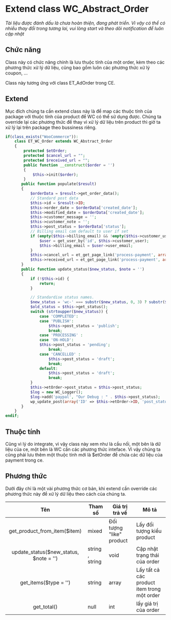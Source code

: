 # Extend class WC_Abstract_Order

*Tài liệu được đánh dấu là chưa hoàn thiện, đang phát triển. Vì vậy có thể có nhiều thay đổi trong tương lai, vui lòng start và theo dõi notification để luôn cập nhật*


## Chức năng

Class này có chức năng chính là lưu thuộc tính của một order, kèm theo các phương thức xử lý dữ liệu, cũng bao gồm luôn các phương thức xử lý coupon, ...

Class này tương ứng với class ET_AdOrder trong CE. 

## Extend

Mục đích chúng ta cần extend class này là để map các thuộc tính của package với thuộc tính của product để WC có thể sử dụng được. Chúng ta override lại các phương thức để thay vì xử lý dữ liệu trên product thì giờ ta xử lý lại trên package theo bussiness riêng.

```PHP
if(class_exists("WooCommerce")):
    class ET_WC_Order extends WC_Abstract_Order
    {
        protected $etOrder;
        protected $cancel_url = "";
        protected $received_url = "";
        public function __construct($order = '')
        {
            $this->init($order);
        }
       public function populate($result)
       {
           $orderData = $result->get_order_data();
           // Standard post data
           $this->id = $result->ID;
           $this->order_date = $orderData['created_date'];
           $this->modified_date = $orderData['created_date'];
           $this->customer_message = '';
           $this->customer_note = '';
           $this->post_status = $orderData['status'];
           // Billing email cam default to user if set
           if (empty($this->billing_email) && !empty($this->customer_user)) {
               $user = get_user_by('id', $this->customer_user);
               $this->billing_email = $user->user_email;
           }
           $this->cancel_url = et_get_page_link('process-payment', array('paymentType' => $orderData['payment']));
           $this->received_url = et_get_page_link('process-payment', array('paymentType' => $orderData['payment']));
       }
       public function update_status($new_status, $note = '')
       {
           if (!$this->id) {
               return;
           }

           // Standardise status names.
           $new_status = 'wc-' === substr($new_status, 0, 3) ? substr($new_status, 3) : $new_status;
           $old_status = $this->get_status();
           switch (strtoupper($new_status)) {
               case 'COMPLETED':
               case 'PUBLISH':
                   $this->post_status = 'publish';
                   break;
               case 'PROCESSING' :
               case 'ON-HOLD':
               $this->post_status = 'pending';
                   break;
               case 'CANCELLED' :
                   $this->post_status = 'draft';
                   break;
               default:
                   $this->post_status = 'draft';
                   break;
           }
           $this->etOrder->post_status = $this->post_status;
           $log = new WC_Logger();
           $log->add('paypal', "Our Debug : " . $this->post_status);
           wp_update_post(array('ID' => $this->etOrder->ID, 'post_status' => $this->post_status));
       }
    }
endif;
```

## Thuộc tính

Cũng vì lý do integrate, vì vậy class này xem như là cầu nối, một bên là dữ liệu của ce, một bên là WC cần các phương thức inteface. Vì vậy chúng ta cũng phải lưu thêm một thuộc tính mới là $etOrder để chứa các dữ liệu của payment trong ce.

## Phương thức

Dưới đây chỉ là một vài phương thức cơ bản, khi extend cần override các phương thức này để xử lý dữ liệu theo cách của chúng ta.

|                   Tên                  	| Tham số         	| Giá trị trả về           	| Mô tả                                       	|
|:--------------------------------------:	|-----------------	|--------------------------	|---------------------------------------------	|
| get_product_from_item($item)           	| mixed           	| Đối tượng "like" product 	| Lấy đối tượng kiểu product                  	|
| update_status($new_status, $note = '') 	| string , string 	| void                     	| Cập nhật trạng thái của order               	|
| get_items($type = '')                  	| string          	| array                    	| Lấy tất cả các product item trong một order 	|
| get_total()                            	| null            	| int                      	| lấy giá trị của order                       	|

